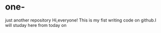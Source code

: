 # one-
just another repository
Hi,everyone!
This is my fist writing code on github.I will studay here from today on
